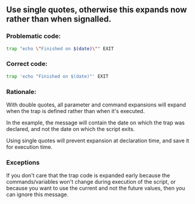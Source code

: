 ## Use single quotes, otherwise this expands now rather than when signalled.

### Problematic code:

```sh
trap "echo \"Finished on $(date)\"" EXIT
```

### Correct code:

```sh
trap 'echo "Finished on $(date)"' EXIT
```

### Rationale:

With double quotes, all parameter and command expansions will expand when the trap is defined rather than when it's executed.

In the example, the message will contain the date on which the trap was declared, and not the date on which the script exits.

Using single quotes will prevent expansion at declaration time, and save it for execution time.

### Exceptions

If you don't care that the trap code is expanded early because the commands/variables won't change during execution of the script, or because you want to use the current and not the future values, then you can ignore this message.
